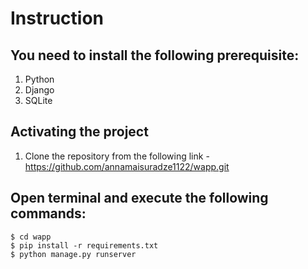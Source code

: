 # Instruction

## You need to install the following prerequisite:
1. Python
2. Django
3. SQLite

## Activating the project
1. Clone the repository from the following link - https://github.com/annamaisuradze1122/wapp.git

## Open terminal and execute the following commands:
	$ cd wapp
	$ pip install -r requirements.txt
	$ python manage.py runserver